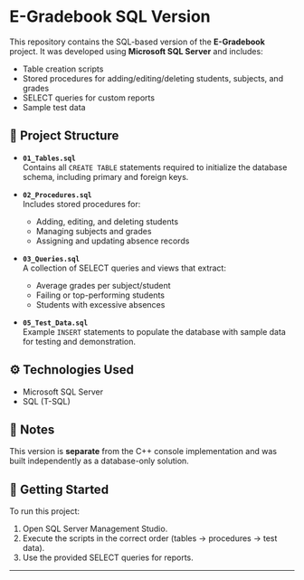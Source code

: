# E-Gradebook SQL Version

This repository contains the SQL-based version of the **E-Gradebook** project. It was developed using **Microsoft SQL Server** and includes:

- Table creation scripts
- Stored procedures for adding/editing/deleting students, subjects, and grades
- SELECT queries for custom reports
- Sample test data


## 📁 Project Structure

- **`01_Tables.sql`**  
  Contains all `CREATE TABLE` statements required to initialize the database schema, including primary and foreign keys.

- **`02_Procedures.sql`**  
  Includes stored procedures for:
  - Adding, editing, and deleting students
  - Managing subjects and grades
  - Assigning and updating absence records

- **`03_Queries.sql`**  
  A collection of SELECT queries and views that extract:
  - Average grades per subject/student
  - Failing or top-performing students
  - Students with excessive absences

- **`05_Test_Data.sql`**  
  Example `INSERT` statements to populate the database with sample data for testing and demonstration.


## ⚙️ Technologies Used
- Microsoft SQL Server
- SQL (T-SQL)

## 📄 Notes
This version is **separate** from the C++ console implementation and was built independently as a database-only solution.

## 🏁 Getting Started
To run this project:
1. Open SQL Server Management Studio.
2. Execute the scripts in the correct order (tables  → procedures → test data).
3. Use the provided SELECT queries for reports.



---



